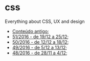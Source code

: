 # css
Everything about CSS, UX and design

* [Conteúdo antigo](old.md);
* [51/2016 - de 19/12 a 25/12](2016-51.md);
* [50/2016 - de 12/12 a 18/12](2016-50.md);
* [49/2016 - de 5/12 a 13/12](2016-49.md);
* [48/2016 - de 28/11 a 4/12](2016-48.md);


